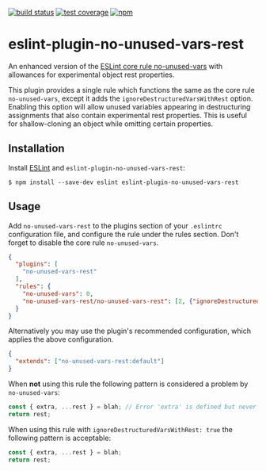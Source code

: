 [![build status][travis-image]][travis-url]
[![test coverage][coveralls-image]][coveralls-url]
[![npm][npm-image]][npm-url]

# eslint-plugin-no-unused-vars-rest

An enhanced version of the [ESLint core rule no-unused-vars](http://eslint.org/docs/rules/no-unused-vars) with allowances for experimental object rest properties.

This plugin provides a single rule which functions the same as the core rule `no-unused-vars`, except it adds the `ignoreDestructuredVarsWithRest` option. Enabling this option will allow unused variables appearing in destructuring assignments that also contain experimental rest properties. This is useful for shallow-cloning an object while omitting certain properties.


## Installation

Install [ESLint](http://eslint.org) and `eslint-plugin-no-unused-vars-rest`:

```
$ npm install --save-dev eslint eslint-plugin-no-unused-vars-rest
```

## Usage

Add `no-unused-vars-rest` to the plugins section of your `.eslintrc` configuration file, and configure the rule under the rules section. Don't forget to disable the core rule `no-unused-vars`.

```json
{
  "plugins": [
    "no-unused-vars-rest"
  ],
  "rules": {
    "no-unused-vars": 0,
    "no-unused-vars-rest/no-unused-vars-rest": [2, {"ignoreDestructuredVarsWithRest": true}]
  }
}
```

Alternatively you may use the plugin's recommended configuration, which applies the above configuration.

```json
{
  "extends": ["no-unused-vars-rest:default"]
}
```


When **not** using this rule the following pattern is considered a problem by `no-unused-vars`:

```js
const { extra, ...rest } = blah; // Error 'extra' is defined but never used.
return rest;
```

When using this rule with `ignoreDestructuredVarsWithRest: true` the following pattern is acceptable:
```js
const { extra, ...rest } = blah;
return rest;
```

[travis-image]: https://img.shields.io/travis/bryanrsmith/eslint-plugin-no-unused-vars-rest/master.svg?style=flat-square
[travis-url]: https://travis-ci.org/bryanrsmith/eslint-plugin-no-unused-vars-rest
[coveralls-image]: https://img.shields.io/coveralls/bryanrsmith/eslint-plugin-no-unused-vars-rest/master.svg?style=flat-square
[coveralls-url]: https://coveralls.io/github/bryanrsmith/eslint-plugin-no-unused-vars-rest?branch=master
[npm-image]: https://img.shields.io/npm/v/eslint-plugin-no-unused-vars-rest.svg?style=flat-square
[npm-url]: https://www.npmjs.com/package/eslint-plugin-no-unused-vars-rest